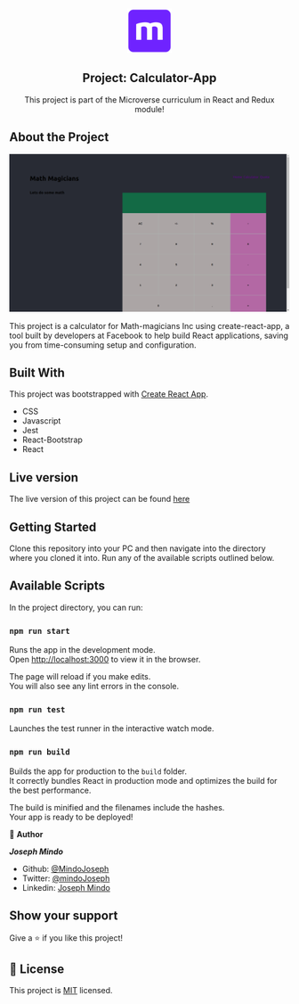 <br />
<p align="center">
  <a href="https://www.microverse.org/">
    <img src="/public/microverse.png" alt="Logo" width="80" height="80">
  </a>

  <h2 align="center">Project: Calculator-App </h2>

  <p align="center">
    This project is part of the Microverse curriculum in React and Redux module!
</p>


## About the Project
![screenshot](public/screenshot.png)


This project is a calculator for Math-magicians Inc using create-react-app, a tool built by developers at Facebook to help build React applications, saving you from time-consuming setup and configuration.

## Built With
This project was bootstrapped with [Create React App](https://github.com/facebook/create-react-app).

- CSS
- Javascript
- Jest
- React-Bootstrap
- React

## Live version
The live version of this project can be found [here](https://immense-refuge-69310.herokuapp.com/)

## Getting Started 
Clone this repository into your PC and then navigate into the directory where you cloned it into.
Run any of the available scripts outlined below.

## Available Scripts

In the project directory, you can run:

### `npm run start`

Runs the app in the development mode.\
Open [http://localhost:3000](http://localhost:3000) to view it in the browser.

The page will reload if you make edits.\
You will also see any lint errors in the console.

### `npm run test`

Launches the test runner in the interactive watch mode.


### `npm run build`

Builds the app for production to the `build` folder.\
It correctly bundles React in production mode and optimizes the build for the best performance.

The build is minified and the filenames include the hashes.\
Your app is ready to be deployed!


👤 **Author**

***Joseph Mindo***
- Github: [@MindoJoseph](https://github.com/Mindo-Joseph)
- Twitter: [@mindoJoseph](https://twitter.com/mindoJoseph)
- Linkedin: [Joseph Mindo](https://www.linkedin.com/in/josephmindo/)

## Show your support

Give a ⭐️ if you like this project!

## 📝 License

This project is [MIT](https://github.com/Mindo-Joseph/CalculatorProject/LICENSE) licensed.